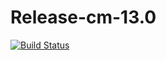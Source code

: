 # Release-cm-13.0
[![Build Status](http://hexabot.iptime.org:8080/buildStatus/icon?job=testing)](http://hexabot.iptime.org:8080/job/testing)
